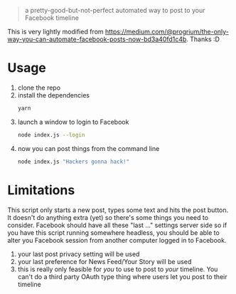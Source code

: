 > a pretty-good-but-not-perfect automated way to post to your Facebook timeline

This is very lightly modified from https://medium.com/@progrium/the-only-way-you-can-automate-facebook-posts-now-bd3a40fd1c4b. Thanks :D


# Usage
  1. clone the repo
  1. install the dependencies
     ```bash
     yarn
     ```
  1. launch a window to login to Facebook
     ```bash
     node index.js --login
     ```
  1. now you can post things from the command line
     ```bash
     node index.js "Hackers gonna hack!"
     ```

# Limitations
This script only starts a new post, types some text and hits the post button.
It doesn't do anything extra (yet) so there's some things you need to consider.
Facebook should have all these "last ..." settings server side so if you have
this script running somewhere headless, you should be able to alter you
Facebook session from another computer logged in to Facebook.

 1. your last post privacy setting will be used
 1. your last preference for News Feed/Your Story will be used
 1. this is really only feasible for *you* to use to post to *your* timeline.
    You can't do a third party OAuth type thing where users let you post to
    their timeline
